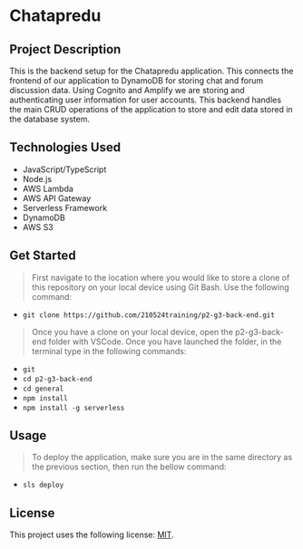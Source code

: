 # Chatapredu

## Project Description

This is the backend setup for the Chatapredu application. This connects the frontend of our application to DynamoDB for storing chat and forum discussion data. Using Cognito and Amplify we are storing and authenticating user information for user accounts. This backend handles the main CRUD operations of the application to store and edit data stored in the database system.

## Technologies Used
* JavaScript/TypeScript
* Node.js
* AWS Lambda
* AWS API Gateway
* Serverless Framework
* DynamoDB
* AWS S3

## Get Started

> First navigate to the location where you would like to store a clone of this repository on your local device using Git Bash. Use the following command:
  - `git clone https://github.com/210524training/p2-g3-back-end.git`
> Once you have a clone on your local device, open the p2-g3-back-end folder with VSCode. Once you have launched the folder, in the terminal type in the following commands: 
  - `git`
  - `cd p2-g3-back-end`
  - `cd general`
  - `npm install`
  - `npm install -g serverless`

## Usage

> To deploy the application, make sure you are in the same directory as the previous section, then run the bellow command: 
  - `sls deploy`

## License

This project uses the following license: [MIT](./LICENSE).
